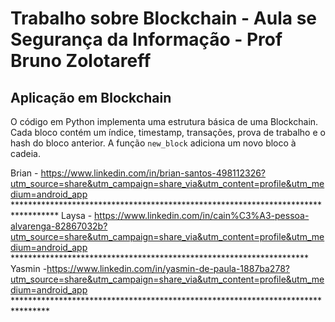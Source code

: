 # Trabalho sobre Blockchain - Aula se Segurança da Informação - Prof Bruno Zolotareff
## Aplicação em Blockchain

O código em Python implementa uma estrutura básica de uma Blockchain. Cada bloco contém um índice, timestamp, transações, prova de trabalho e o hash do bloco anterior. A função `new_block` adiciona um novo bloco à cadeia.


Brian - https://www.linkedin.com/in/brian-santos-498112326?utm_source=share&utm_campaign=share_via&utm_content=profile&utm_medium=android_app  **********************************************************************************
Laysa - https://www.linkedin.com/in/cain%C3%A3-pessoa-alvarenga-82867032b?utm_source=share&utm_campaign=share_via&utm_content=profile&utm_medium=android_app ********************************************************************
Yasmin -https://www.linkedin.com/in/yasmin-de-paula-1887ba278?utm_source=share&utm_campaign=share_via&utm_content=profile&utm_medium=android_app ********************************************************************************
